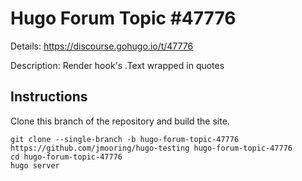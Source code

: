 # Hugo Forum Topic #47776

Details: <https://discourse.gohugo.io/t/47776>

Description: Render hook's .Text wrapped in quotes

## Instructions

Clone this branch of the repository and build the site.

```text
git clone --single-branch -b hugo-forum-topic-47776 https://github.com/jmooring/hugo-testing hugo-forum-topic-47776
cd hugo-forum-topic-47776
hugo server
```
